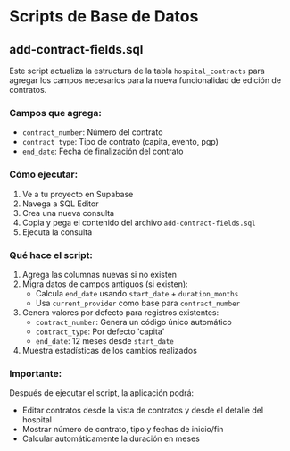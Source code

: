 # Scripts de Base de Datos

## add-contract-fields.sql

Este script actualiza la estructura de la tabla `hospital_contracts` para agregar los campos necesarios para la nueva funcionalidad de edición de contratos.

### Campos que agrega:
- `contract_number`: Número del contrato
- `contract_type`: Tipo de contrato (capita, evento, pgp)
- `end_date`: Fecha de finalización del contrato

### Cómo ejecutar:

1. Ve a tu proyecto en Supabase
2. Navega a SQL Editor
3. Crea una nueva consulta
4. Copia y pega el contenido del archivo `add-contract-fields.sql`
5. Ejecuta la consulta

### Qué hace el script:

1. Agrega las columnas nuevas si no existen
2. Migra datos de campos antiguos (si existen):
   - Calcula `end_date` usando `start_date` + `duration_months`
   - Usa `current_provider` como base para `contract_number`
3. Genera valores por defecto para registros existentes:
   - `contract_number`: Genera un código único automático
   - `contract_type`: Por defecto 'capita'
   - `end_date`: 12 meses desde `start_date`
4. Muestra estadísticas de los cambios realizados

### Importante:

Después de ejecutar el script, la aplicación podrá:
- Editar contratos desde la vista de contratos y desde el detalle del hospital
- Mostrar número de contrato, tipo y fechas de inicio/fin
- Calcular automáticamente la duración en meses